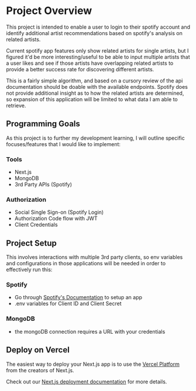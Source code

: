 # Project Overview

This project is intended to enable a user to login to their spotify account and identify additional artist recommendations based on spotify's analysis on related artists. 

Current spotify app features only show related artists for single artists, but I figured it'd be more interesting/useful to be able to input multiple artists that a user likes and see if those artists have overlapping related artists to provide a better success rate for discovering different artists.

This is a fairly simple algorithm, and based on a cursory review of the api documentation should be doable with the available endpoints. Spotify does not provide additional insight as to how the related artists are determined, so expansion of this application will be limited to what data I am able to retrieve.

## Programming Goals

As this project is to further my development learning, I will outline specific focuses/features that I would like to implement:

### Tools
- Next.js
- MongoDB
- 3rd Party APIs (Spotify)

### Authorization
- Social Single Sign-on (Spotify Login)
- Authorization Code flow with JWT
- Client Credentials


## Project Setup

This involves interactions with multiple 3rd party clients, so env variables and configurations in those applications will be needed in order to effectively run this:

### Spotify
- Go through [Spotify's Documentation](https://developer.spotify.com/documentation/web-api) to setup an app
- .env variables for Client ID and Client Secret

### MongoDB
- the mongoDB connection requires a URL with your credentials

## Deploy on Vercel

The easiest way to deploy your Next.js app is to use the [Vercel Platform](https://vercel.com/new?utm_medium=default-template&filter=next.js&utm_source=create-next-app&utm_campaign=create-next-app-readme) from the creators of Next.js.

Check out our [Next.js deployment documentation](https://nextjs.org/docs/deployment) for more details.

